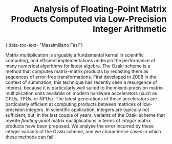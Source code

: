 <h3 id="fasi" style="text-align: right;font-size:26px !important;">Analysis of Floating-Point Matrix Products Computed via Low-Precision Integer Arithmetic</h3>
{:data-toc-text="Massimiliano Fasi"}

Matrix multiplication is arguably a fundamental kernel in scientific computing,
and efficient implementations underpin the performance of many numerical 
algorithms for linear algebra. The Ozaki scheme is a method that computes 
matrix–matrix products by recasting them as sequences of error-free 
transformations. First developed in 2008 in the context of summation, this 
technique has recently seen a resurgence of interest, because it is
particularly well suited to the mixed-precision matrix-multiplication units 
available on modern hardware accelerators (such as GPUs, TPUs, or NPUs). The
latest generations of these accelerators are particularly efficient at
computing products between matrices of low-precision integers. In scientific 
application, integers are typically not sufficient, but, in the last couple of
years, variants of the Ozaki scheme that rewrite *floating-point* matrix 
multiplications in terms of *integer* matrix products have been proposed. We
analyse the error incurred by these integer variants of the Ozaki scheme, and 
we characterise cases in which these methods can fail.
